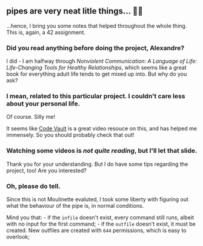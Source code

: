 ## pipes are very neat litle things... 👨‍💻

...hence, I bring you some notes that helped throughout the whole thing. This is, again, a 42 assignment.

### Did you read anything before doing the project, Alexandre?

I did - I am halfway through *Nonviolent Communication: A Language of Life: Life-Changing Tools for Healthy Relationships*, which seems like a great book for everything adult life tends to get mixed up into. But why do you ask?

### I mean, related to this particular project. I couldn't care less about your personal life.

Of course. Silly me!

It seems like [Code Vault](https://www.youtube.com/watch?v=cex9XrZCU14&list=PLfqABt5AS4FkW5mOn2Tn9ZZLLDwA3kZUY) is a great video resouce on this, and has helped me immensely. So you should probably check that out!

### Watching some videos is *not quite reading*, but I'll let that slide.

Thank you for your understanding. But I do have some tips regarding the project, too! Are you interested?

### Oh, please do tell.

Since this is not Moulinette evaluted, I took some liberty with figuring out what the behaviour of the pipe is, in normal conditions. 

Mind you that:
	- if the <code>infile</code> doesn't exist, every command still runs, albeit with no input for the first command;
	- if the <code>outfile</code> doesn't exist, it must be created. New outfiles are created with <code>644</code> permissions, which is easy to overlook;

